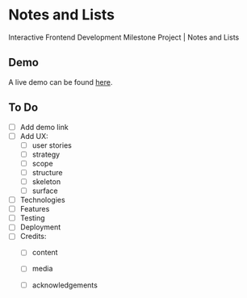 # Notes and Lists

Interactive Frontend Development Milestone Project | Notes and Lists

## Demo

A live demo can be found [here](https://onisstudio.github.io/notes-and-lists-ms2/).

## To Do

- [ ] Add demo link
- [ ] Add UX:
  - [ ] user stories
  - [ ] strategy
  - [ ] scope
  - [ ] structure
  - [ ] skeleton
  - [ ] surface
- [ ] Technologies
- [ ] Features
- [ ] Testing
- [ ] Deployment
- [ ] Credits:
  - [ ] content
  - [ ] media
  - [ ] acknowledgements
  
